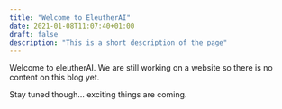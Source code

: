 ```yaml
---
title: "Welcome to EleutherAI"
date: 2021-01-08T11:07:40+01:00
draft: false
description: "This is a short description of the page"
---
```

Welcome to eleutherAI. We are still working on a website so there is no content on this blog yet. 

Stay tuned though... exciting things are coming.
